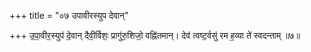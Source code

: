 +++
title = "०७ उपावीरस्युप देवान्"

+++
उ॒पा॒वीर॒स्युप॑ दे॒वान् दैवी॒र्विशः॒ प्रागु॑रु॒शिजो॒ वह्नि॑तमान्। देव॑ त्वष्ट॒र्वसु॑ रम ह॒व्या ते॑ स्वदन्ताम् ॥७॥